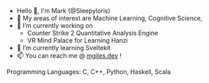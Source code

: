 - Hello 👋, I'm Mark (@Sleepyloris) 
- 🔬 My areas of interest are Machine Learning, Cognitive Science, 
- 🔭 I’m currently working on
  - Counter Strike 2 Quantitative Analysis Engine 
  - VR Mind Palace for Learning Hanzi
- 🌱 I’m currently learning Sveltekit
- 📫 You can reach me @ [mgiles.dev](https://mgiles.dev) !

Programming Languages: C, C++, Python, Haskell, Scala

<!--

Programmer, . Interested in

Clean Code

<!--

& VR Mind Palace for learning Hanzi

**sleepyloris/sleepyloris** is a ✨ _special_ ✨ repository because its `README.md` (this file) appears on your GitHub profile.

Here are some ideas to get you started:

- 🔭 I’m currently working on ...
- 🌱 I’m currently learning ...
- 👯 I’m looking to collaborate on ...


- 🤔 I’m looking for help with ...
- 💬 Ask me about ...
- 📫 How to reach me: ...
- 😄 Pronouns: ...
- ⚡ Fun fact: ...
-->
